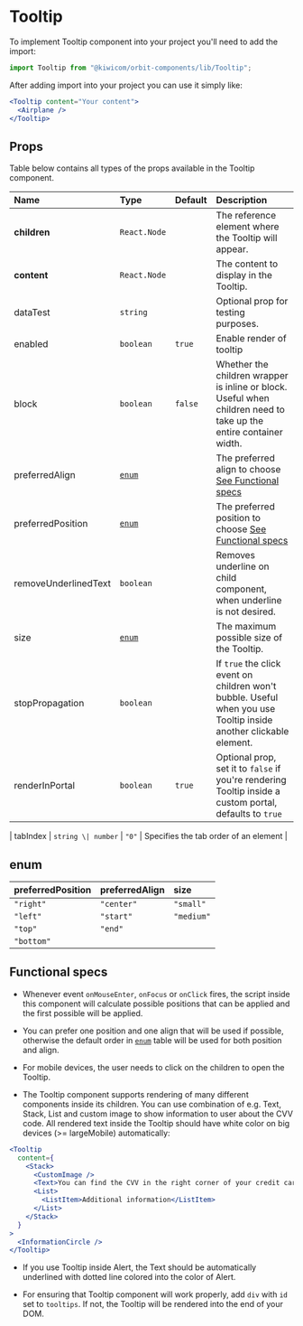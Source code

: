 # Tooltip

To implement Tooltip component into your project you'll need to add the import:

```jsx
import Tooltip from "@kiwicom/orbit-components/lib/Tooltip";
```

After adding import into your project you can use it simply like:

```jsx
<Tooltip content="Your content">
  <Airplane />
</Tooltip>
```

## Props

Table below contains all types of the props available in the Tooltip component.

| Name                 | Type            | Default | Description                                                                                                       |
| :------------------- | :-------------- | :------ | :---------------------------------------------------------------------------------------------------------------- |
| **children**         | `React.Node`    |         | The reference element where the Tooltip will appear.                                                              |
| **content**          | `React.Node`    |         | The content to display in the Tooltip.                                                                            |
| dataTest             | `string`        |         | Optional prop for testing purposes.                                                                               |
| enabled              | `boolean`       | `true`  | Enable render of tooltip                                                                                          |
| block                | `boolean`       | `false` | Whether the children wrapper is inline or block. Useful when children need to take up the entire container width. |
| preferredAlign       | [`enum`](#enum) |         | The preferred align to choose [See Functional specs](#functional-specs)                                           |
| preferredPosition    | [`enum`](#enum) |         | The preferred position to choose [See Functional specs](#functional-specs)                                        |
| removeUnderlinedText | `boolean`       |         | Removes underline on child component, when underline is not desired.                                              |
| size                 | [`enum`](#enum) |         | The maximum possible size of the Tooltip.                                                                         |
| stopPropagation      | `boolean`       |         | If `true` the click event on children won't bubble. Useful when you use Tooltip inside another clickable element. |
| renderInPortal       | `boolean`       | `true`  | Optional prop, set it to `false` if you're rendering Tooltip inside a custom portal, defaults to `true`           |

| tabIndex | `string \| number` | `"0"` | Specifies the tab order of an element |

## enum

| preferredPosition | preferredAlign | size       |
| :---------------- | :------------- | :--------- |
| `"right"`         | `"center"`     | `"small"`  |
| `"left"`          | `"start"`      | `"medium"` |
| `"top"`           | `"end"`        |
| `"bottom"`        |

## Functional specs

- Whenever event `onMouseEnter`, `onFocus` or `onClick` fires, the script inside this component will calculate possible positions that can be applied and the first possible will be applied.

- You can prefer one position and one align that will be used if possible, otherwise the default order in [`enum`](#enum) table will be used for both position and align.

- For mobile devices, the user needs to click on the children to open the Tooltip.

- The Tooltip component supports rendering of many different components inside its children. You can use combination of e.g. Text, Stack, List and custom image to show information to user about the CVV code. All rendered text inside the Tooltip should have white color on big devices (>= largeMobile) automatically:

```jsx
<Tooltip
  content={
    <Stack>
      <CustomImage />
      <Text>You can find the CVV in the right corner of your credit card.</Text>
      <List>
        <ListItem>Additional information</ListItem>
      </List>
    </Stack>
  }
>
  <InformationCircle />
</Tooltip>
```

- If you use Tooltip inside Alert, the Text should be automatically underlined with dotted line colored into the color of Alert.

- For ensuring that Tooltip component will work properly, add `div` with `id` set to `tooltips`. If not, the Tooltip will be rendered into the end of your DOM.
